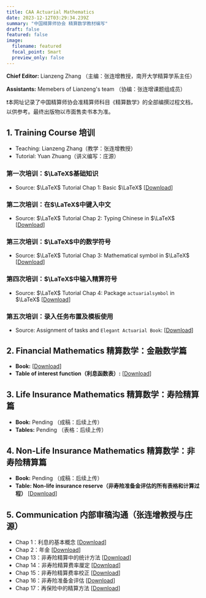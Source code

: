 ```yaml
---
title: CAA Actuarial Mathematics
date: 2023-12-12T03:29:34.239Z
summary: "中国精算师协会 精算数学教材编写"
draft: false
featured: false
image:
  filename: featured
  focal_point: Smart
  preview_only: false
---
```

<b>Chief Editor:</b> Lianzeng Zhang （主编：张连增教授，南开大学精算学系主任）

<b>Assistants:</b> Memebers of Lianzeng's team （协编：张连增课题组成员）

<p>&#10071;本网址记录了中国精算师协会准精算师科目《精算数学》的全部编撰过程文档，以供参考。最终出版物以市面售卖书本为准。</p>

## 1. Training Course 培训 
* Teaching: Lianzeng Zhang（教学：张连增教授）
* Tutorial: Yuan Zhuang（讲义编写：庄源）

### 第一次培训：$\LaTeX$基础知识
* Source: $\LaTeX$ Tutorial Chap 1: Basic $\LaTeX$ [[Download](https://yuanzhuang.xyz/uploads/CAA/LaTeX/LaTeX_Chap1.pdf)]

### 第二次培训：在$\LaTeX$中键入中文
* Source: $\LaTeX$ Tutorial Chap 2: Typing Chinese in $\LaTeX$ [[Download](https://yuanzhuang.xyz/uploads/CAA/LaTeX/LaTeX_Chap2.pdf)]

### 第三次培训：$\LaTeX$中的数学符号
* Source: $\LaTeX$ Tutorial Chap 3: Mathematical symbol in $\LaTeX$ [[Download](https://yuanzhuang.xyz/uploads/CAA/LaTeX/LaTeX_Chap3.pdf)]

### 第四次培训：$\LaTeX$中输入精算符号
* Source: $\LaTeX$ Tutorial Chap 4: Package $\texttt{actuarialsymbol}$ in $\LaTeX$ [[Download](https://yuanzhuang.xyz/uploads/CAA/LaTeX/LaTeX_Chap4.pdf)]

### 第五次培训：录入任务布置及模板使用
* Source: Assignment of tasks and $\texttt{Elegant Actuarial Book}$: [[Download](https://yuanzhuang.xyz/uploads/CAA/LaTeX/ElegantActuarialBook.pdf)]

## 2. Financial Mathematics 精算数学：金融数学篇
* <b>Book:</b> [[Download](https://yuanzhuang.xyz/uploads/CAA/Interest_Theory/CAA_Interest_Theory.pdf)]
* <b>Table of interest function（利息函数表）:</b> [[Download](https://yuanzhuang.xyz/uploads/CAA/Interest_Theory/Interest_function.xlsx)]

## 3. Life Insurance Mathematics 精算数学：寿险精算篇
* <b>Book:</b> Pending （成稿：后续上传）
* <b>Tables:</b> Pending （表格：后续上传）

## 4. Non-Life Insurance Mathematics 精算数学：非寿险精算篇
* <b>Book:</b> Pending （成稿：后续上传）
* <b>Table: Non-life insurance reserve（非寿险准备金评估的所有表格和计算过程）</b> [[Download](https://yuanzhuang.xyz/uploads/CAA/Non_Life/Non_Life_reserve.xlsx)]

## 5. Communication 内部审稿沟通（张连增教授与庄源）
* Chap 1：利息的基本概念 [[Download](https://yuanzhuang.xyz/uploads/CAA/Interest_Theory/Interest_revise_Ch1.pdf)]
* Chap 2：年金 [[Download](https://yuanzhuang.xyz/uploads/CAA/Interest_Theory/Interest_revise_Ch2.pdf)]
* Chap 13：非寿险精算中的统计方法 [[Download](https://yuanzhuang.xyz/uploads/CAA/Non_Life/Nonlife_revise_Ch1.pdf)]
* Chap 14：非寿险精算费率厘定 [[Download](https://yuanzhuang.xyz/uploads/CAA/Non_Life/Nonlife_revise_Ch2.pdf)]
* Chap 15：非寿险精算费率校正 [[Download](https://yuanzhuang.xyz/uploads/CAA/Non_Life/Nonlife_revise_Ch3.pdf)]
* Chap 16：非寿险准备金评估 [[Download](https://yuanzhuang.xyz/uploads/CAA/Non_Life/Nonlife_revise_Ch4.pdf)]
* Chap 17：再保险中的精算方法 [[Download](https://yuanzhuang.xyz/uploads/CAA/Non_Life/Nonlife_revise_Ch5.pdf)] 